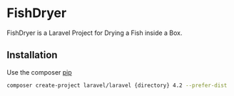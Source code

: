 # FishDryer

FishDryer is a Laravel Project for Drying a Fish inside a Box.

## Installation

Use the composer [pip](https://getcomposer.org/)

```bash
composer create-project laravel/laravel {directory} 4.2 --prefer-dist
```
